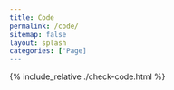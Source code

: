 ```yaml
---
title: Code
permalink: /code/
sitemap: false
layout: splash
categories: ["Page]
---
```


{% include_relative ./check-code.html %}
